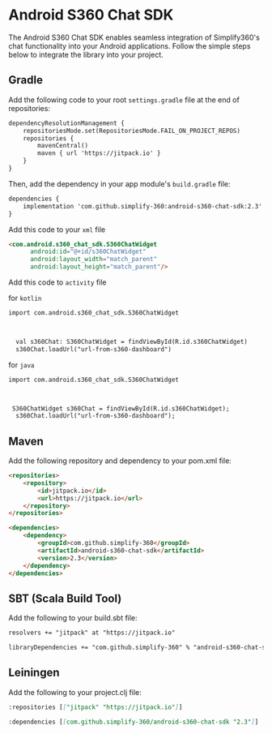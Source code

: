 # Android S360 Chat SDK

The Android S360 Chat SDK enables seamless integration of Simplify360's chat functionality into your Android applications. Follow the simple steps below to integrate the library into your project.

## Gradle

Add the following code to your root `settings.gradle` file at the end of repositories:

```markdown
dependencyResolutionManagement {
    repositoriesMode.set(RepositoriesMode.FAIL_ON_PROJECT_REPOS)
    repositories {
        mavenCentral()
        maven { url 'https://jitpack.io' }
    }
}
```

Then, add the dependency in your app module's `build.gradle` file:

```markdown
dependencies {
    implementation 'com.github.simplify-360:android-s360-chat-sdk:2.3'
}
```
Add this code to your `xml` file

```markdown
<com.android.s360_chat_sdk.S360ChatWidget
      android:id="@+id/s360ChatWidget"
      android:layout_width="match_parent"
      android:layout_height="match_parent"/>
```

Add this code to `activity` file

for `kotlin`
```markdown
import com.android.s360_chat_sdk.S360ChatWidget



  val s360Chat: S360ChatWidget = findViewById(R.id.s360ChatWidget)
  s360Chat.loadUrl("url-from-s360-dashboard")
```
for `java`

```markdown
import com.android.s360_chat_sdk.S360ChatWidget



 S360ChatWidget s360Chat = findViewById(R.id.s360ChatWidget);
  s360Chat.loadUrl("url-from-s360-dashboard");
```

## Maven

Add the following repository and dependency to your pom.xml file:

```markdown
<repositories>
    <repository>
        <id>jitpack.io</id>
        <url>https://jitpack.io</url>
    </repository>
</repositories>

<dependencies>
    <dependency>
        <groupId>com.github.simplify-360</groupId>
        <artifactId>android-s360-chat-sdk</artifactId>
        <version>2.3</version>
    </dependency>
</dependencies>

```

## SBT (Scala Build Tool)

Add the following to your build.sbt file:


```markdown
resolvers += "jitpack" at "https://jitpack.io"

libraryDependencies += "com.github.simplify-360" % "android-s360-chat-sdk" % "2.3"

```

## Leiningen

Add the following to your project.clj file:

```markdown
:repositories [["jitpack" "https://jitpack.io"]]

:dependencies [[com.github.simplify-360/android-s360-chat-sdk "2.3"]]

```

